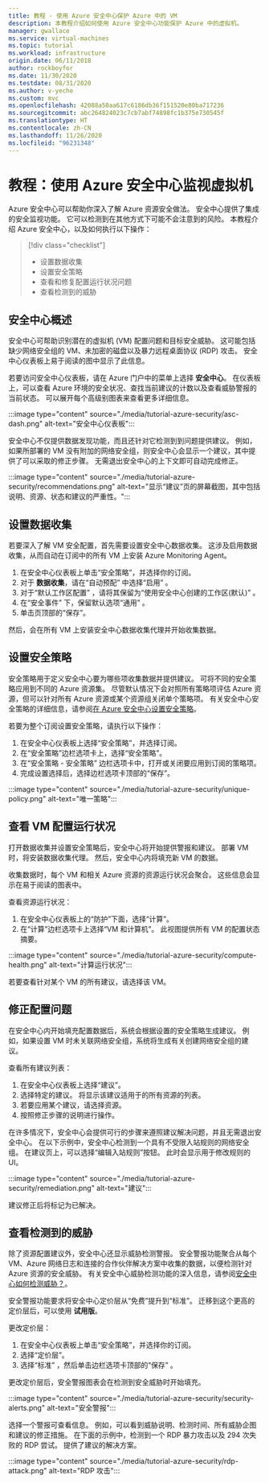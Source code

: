 ```yaml
---
title: 教程 - 使用 Azure 安全中心保护 Azure 中的 VM
description: 本教程介绍如何使用 Azure 安全中心功能保护 Azure 中的虚拟机。
manager: gwallace
ms.service: virtual-machines
ms.topic: tutorial
ms.workload: infrastructure
origin.date: 06/11/2018
author: rockboyfor
ms.date: 11/30/2020
ms.testdate: 08/31/2020
ms.author: v-yeche
ms.custom: mvc
ms.openlocfilehash: 42088a50aa617c6186db36f151520e80ba717236
ms.sourcegitcommit: abc264824023c7cb7abf74898fc1b375e730545f
ms.translationtype: HT
ms.contentlocale: zh-CN
ms.lasthandoff: 11/26/2020
ms.locfileid: "96231348"
---
```

<!--Security Center now is available on Azure China -->
# <a name="tutorial-use-azure-security-center-to-monitor-virtual-machines"></a>教程：使用 Azure 安全中心监视虚拟机

Azure 安全中心可以帮助你深入了解 Azure 资源安全做法。 安全中心提供了集成的安全监视功能。 它可以检测到在其他方式下可能不会注意到的风险。 本教程介绍 Azure 安全中心，以及如何执行以下操作：

> [!div class="checklist"]
> * 设置数据收集
> * 设置安全策略
> * 查看和修复配置运行状况问题
> * 查看检测到的威胁

## <a name="security-center-overview"></a>安全中心概述

安全中心可帮助识别潜在的虚拟机 (VM) 配置问题和目标安全威胁。 这可能包括缺少网络安全组的 VM、未加密的磁盘以及暴力远程桌面协议 (RDP) 攻击。 安全中心仪表板上易于阅读的图中显示了此信息。

若要访问安全中心仪表板，请在 Azure 门户中的菜单上选择 **安全中心**。 在仪表板上，可以查看 Azure 环境的安全状况、查找当前建议的计数以及查看威胁警报的当前状态。 可以展开每个高级别图表来查看更多详细信息。

:::image type="content" source="./media/tutorial-azure-security/asc-dash.png" alt-text="安全中心仪表板":::

安全中心不仅提供数据发现功能，而且还针对它检测到到问题提供建议。 例如，如果所部署的 VM 没有附加的网络安全组，则安全中心会显示一个建议，其中提供了可以采取的修正步骤。 无需退出安全中心的上下文即可自动完成修正。  

:::image type="content" source="./media/tutorial-azure-security/recommendations.png" alt-text="显示“建议”页的屏幕截图，其中包括说明、资源、状态和建议的严重性。":::

## <a name="set-up-data-collection"></a>设置数据收集

若要深入了解 VM 安全配置，首先需要设置安全中心数据收集。 这涉及启用数据收集，从而自动在订阅中的所有 VM 上安装 Azure Monitoring Agent。

1. 在安全中心仪表板上单击“安全策略”，并选择你的订阅。  
2. 对于 **数据收集**，请在“自动预配”  中选择“启用”  。
3. 对于“默认工作区配置”  ，请将其保留为“使用安全中心创建的工作区(默认)”  。
4. 在“安全事件”  下，保留默认选项“通用”  。
4. 单击页顶部的“保存”。  

然后，会在所有 VM 上安装安全中心数据收集代理并开始收集数据。 

## <a name="set-up-a-security-policy"></a>设置安全策略

安全策略用于定义安全中心要为哪些项收集数据并提供建议。 可将不同的安全策略应用到不同的 Azure 资源集。 尽管默认情况下会对照所有策略项评估 Azure 资源，但可以针对所有 Azure 资源或某个资源组关闭单个策略项。 有关安全中心安全策略的详细信息，请参阅[在 Azure 安全中心设置安全策略](../security-center/tutorial-security-policy.md)。 

若要为整个订阅设置安全策略，请执行以下操作：

1. 在安全中心仪表板上选择“安全策略”，并选择订阅。 
2. 在“安全策略”边栏选项卡上，选择“安全策略”。   
3. 在“安全策略 - 安全策略”  边栏选项卡中，打开或关闭要应用到订阅的策略项。
4. 完成设置选择后，选择边栏选项卡顶部的“保存”。  

:::image type="content" source="./media/tutorial-azure-security/unique-policy.png" alt-text="唯一策略":::

## <a name="view-vm-configuration-health"></a>查看 VM 配置运行状况

打开数据收集并设置安全策略后，安全中心将开始提供警报和建议。 部署 VM 时，将安装数据收集代理。 然后，安全中心内将填充新 VM 的数据。 

<!--Not Available on For in-depth information about VM configuration health, see [Protect your VMs in Security Center](../../security-center/asset-inventory.md)-->

收集数据时，每个 VM 和相关 Azure 资源的资源运行状况会聚合。 这些信息会显示在易于阅读的图表中。 

查看资源运行状况：

1. 在安全中心仪表板上的“防护”下面，选择“计算”。   
2. 在“计算”边栏选项卡上选择“VM 和计算机”。   此视图提供所有 VM 的配置状态摘要。

:::image type="content" source="./media/tutorial-azure-security/compute-health.png" alt-text="计算运行状况":::

若要查看针对某个 VM 的所有建议，请选择该 VM。 

## <a name="remediate-configuration-issues"></a>修正配置问题

在安全中心内开始填充配置数据后，系统会根据设置的安全策略生成建议。 例如，如果设置 VM 时未关联网络安全组，系统将生成有关创建网络安全组的建议。 

查看所有建议列表： 

1. 在安全中心仪表板上选择“建议”。 
2. 选择特定的建议。 将显示该建议适用于的所有资源的列表。
3. 若要应用某个建议，请选择资源。 
4. 按照修正步骤的说明进行操作。 

在许多情况下，安全中心会提供可行的步骤来遵照建议解决问题，并且无需退出安全中心。 在以下示例中，安全中心检测到一个具有不受限入站规则的网络安全组。 在建议页上，可以选择“编辑入站规则”按钮。  此时会显示用于修改规则的 UI。 

:::image type="content" source="./media/tutorial-azure-security/remediation.png" alt-text="建议":::

建议修正后将标记为已解决。 

## <a name="view-detected-threats"></a>查看检测到的威胁

除了资源配置建议外，安全中心还显示威胁检测警报。 安全警报功能聚合从每个 VM、Azure 网络日志和连接的合作伙伴解决方案中收集的数据，以便检测针对 Azure 资源的安全威胁。 有关安全中心威胁检测功能的深入信息，请参阅[安全中心如何检测威胁？](../security-center/security-center-alerts-overview.md#detect-threats)。

安全警报功能要求将安全中心定价层从“免费”提升到“标准”。   迁移到这个更高的定价层后，可以使用 **试用版**。 

更改定价层：  

1. 在安全中心仪表板上单击“安全策略”，并选择你的订阅。 
2. 选择“定价层”。 
3. 选择“标准”  ，然后单击边栏选项卡顶部的“保存”  。

更改定价层后，安全警报图表会在检测到安全威胁时开始填充。

:::image type="content" source="./media/tutorial-azure-security/security-alerts.png" alt-text="安全警报":::

选择一个警报可查看信息。 例如，可以看到威胁说明、检测时间、所有威胁企图和建议的修正措施。 在下面的示例中，检测到一个 RDP 暴力攻击以及 294 次失败的 RDP 尝试。 提供了建议的解决方案。

:::image type="content" source="./media/tutorial-azure-security/rdp-attack.png" alt-text="RDP 攻击":::

<!--Not Available on ## Next steps-->

<!--Not Avaialble on [Create CI/CD infrastructure with Jenkins, GitHub, and Docker](https://docs.azure.cn/developer/jenkins/pipeline-with-github-and-docker)-->

<!-- Update_Description: new article about tutorial azure security -->
<!--NEW.date: 11/30/2020-->